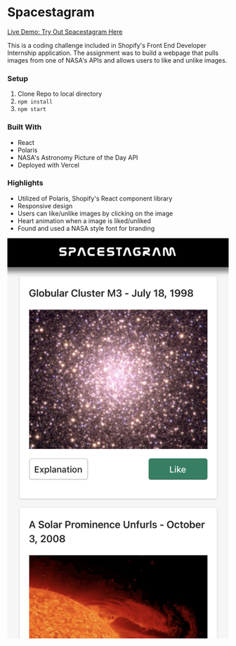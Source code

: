 # Spacestagram

[Live Demo: Try Out Spacestagram Here](https://spacestagram-tarv44.vercel.app)

This is a coding challenge included in Shopify's Front End Developer Internship application. The assignment was to build a webpage that pulls images from one of NASA's APIs and allows users to like and unlike images.

### Setup

1. Clone Repo to local directory
2. `npm install`
3. `npm start`

### Built With 
- React
- Polaris
- NASA's Astronomy Picture of the Day API
- Deployed with Vercel

### Highlights
- Utilized of Polaris, Shopify's React component library
- Responsive design
- Users can like/unlike images by clicking on the image
- Heart animation when a image is liked/unliked
- Found and used a NASA style font for branding

![Screenshot of Spacestagram](./src/images/spacestagram-screenshot.png)


